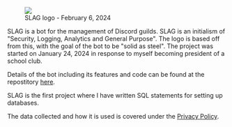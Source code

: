 <figure>
    <img src="/static/projects/slag_logo.svg">
    <figcaption>SLAG logo - February 6, 2024</figcaption>
</figure>

SLAG is a bot for the management of Discord guilds. SLAG is an initialism of "Security, Logging, Analytics and General Purpose". The logo is based off from this, with the goal of the bot to be "solid as steel". The project was started on January 24, 2024 in response to myself becoming president of a school club.

Details of the bot including its features and code can be found at the repostitory [here](https://github.com/ctcl-bregis/slag).

SLAG is the first project where I have written SQL statements for setting up databases.

The data collected and how it is used is covered under the [Privacy Policy](../../privacy).
